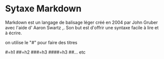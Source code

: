 # Sytaxe Markdown
Markdown est un langage de balisage léger créé en 2004 par John Gruber avec l'aide d' Aaron Swartz ,. Son but est d'offrir une syntaxe facile à lire et à écrire.

on utilise le "#" pour faire des titres 

#=h1
##=h2
###=h3
####=h3 
##... etc 


 